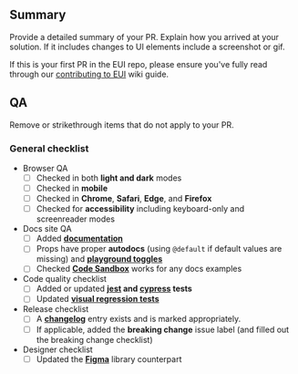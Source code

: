 ## Summary

Provide a detailed summary of your PR. Explain how you arrived at your solution. If it includes changes to UI elements include a screenshot or gif.

If this is your first PR in the EUI repo, please ensure you've fully read through our [contributing to EUI](https://github.com/elastic/eui/blob/main/wiki/contributing-to-eui#how-to-ensure-the-timely-review-of-pull-requests) wiki guide.

## QA

Remove or strikethrough items that do not apply to your PR.

### General checklist

- Browser QA
    - [ ] Checked in both **light and dark** modes
    - [ ] Checked in **mobile**
    - [ ] Checked in **Chrome**, **Safari**, **Edge**, and **Firefox**
    - [ ] Checked for **accessibility** including keyboard-only and screenreader modes
- Docs site QA
    - [ ] Added **[documentation](https://github.com/elastic/eui/blob/main/wiki/contributing-to-eui/documenting)**
    - [ ] Props have proper **autodocs** (using `@default` if default values are missing) and **[playground toggles](https://github.com/elastic/eui/blob/main/wiki/contributing-to-eui/documenting/playgrounds.md)**
    - [ ] Checked **[Code Sandbox](https://codesandbox.io/)** works for any docs examples
- Code quality checklist
    - [ ] Added or updated **[jest](https://github.com/elastic/eui/blob/main/wiki/contributing-to-eui/testing/unit-testing.md) and [cypress](https://github.com/elastic/eui/blob/main/wiki/contributing-to-eui/testing/cypress-testing.md) tests**
    - [ ] Updated **[visual regression tests](https://github.com/elastic/eui/blob/main/wiki/contributing-to-eui/testing/visual-regression-testing.md)**
- Release checklist
    - [ ] A **[changelog](https://github.com/elastic/eui/blob/main/wiki/contributing-to-eui/documenting/changelogs.md)** entry exists and is marked appropriately.
    - [ ] If applicable, added the **breaking change** issue label (and filled out the breaking change checklist)
- Designer checklist
    - [ ] Updated the **[Figma](https://www.figma.com/community/file/964536385682658129)** library counterpart
